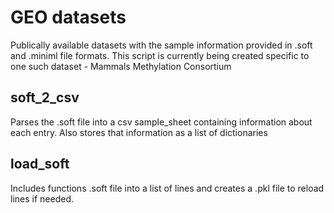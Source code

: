 # GEO datasets
Publically available datasets with the sample information provided in .soft and .miniml file formats. This script is currently being created specific to one such dataset - Mammals Methylation Consortium

## soft_2_csv
Parses the .soft file into a csv sample_sheet containing information about each entry.
Also stores that information as a list of dictionaries

## load_soft
Includes functions .soft file into a list of lines and creates a .pkl file to reload lines if needed.
